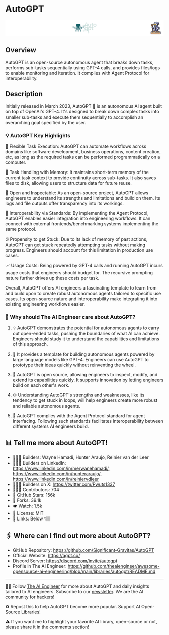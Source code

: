 # AutoGPT
![The AI Engineer presents AutoGPT](autogpt_1920x192.png)
## Overview
AutoGPT is an open-source autonomous agent that breaks down tasks, performs sub-tasks sequentially using GPT-4 calls, and provides files/logs to enable monitoring and iteration. It complies with Agent Protocol for interoperability.

## Description
Initially released in March 2023, AutoGPT 🤖 is an autonomous AI agent built on top of OpenAI's GPT-4. It's designed to break down complex tasks into smaller sub-tasks and execute them sequentially to accomplish an overarching goal specified by the user.

### 💡 AutoGPT Key Highlights
💪 Flexible Task Execution:
AutoGPT can automate workflows across domains like software development, business operations, content creation, etc, as long as the required tasks can be performed programmatically on a computer.

🧠 Task Handling with Memory:
It maintains short-term memory of the current task context to provide continuity across sub-tasks. It also saves files to disk, allowing users to structure data for future reuse.

🔬 Open and Inspectable:
As an open-source project, AutoGPT allows engineers to understand its strengths and limitations and build on them. Its logs and file outputs offer transparency into its workings.

🤝 Interoperability via Standards:
By implementing the Agent Protocol, AutoGPT enables easier integration into engineering workflows. It can connect with external frontends/benchmarking systems implementing the same protocol.

⏰ Propensity to get Stuck:
Due to its lack of memory of past actions, AutoGPT can get stuck repeatedly attempting tasks without making progress. Engineers should account for this limitation in production use cases.

📈 Usage Costs:
Being powered by GPT-4 calls and running AutoGPT incurs usage costs that engineers should budget for. The recursive prompting nature further drives up these costs per task.

Overall, AutoGPT offers AI engineers a fascinating template to learn from and build upon to create robust autonomous agents tailored to specific use cases. Its open-source nature and interoperability make integrating it into existing engineering workflows easier.

### 🤔 Why should The AI Engineer care about AutoGPT?

1. 💡 AutoGPT demonstrates the potential for autonomous agents to carry out open-ended tasks, pushing the boundaries of what AI can achieve. Engineers should study it to understand the capabilities and limitations of this approach.

2. 🧠 It provides a template for building autonomous agents powered by large language models like GPT-4. Engineers can use AutoGPT to prototype their ideas quickly without reinventing the wheel.

3. 🔬 AutoGPT is open source, allowing engineers to inspect, modify, and extend its capabilities quickly. It supports innovation by letting engineers build on each other's work.

4. ⚙️ Understanding AutoGPT's strengths and weaknesses, like its tendency to get stuck in loops, will help engineers create more robust and reliable autonomous agents.

5. 🤝 AutoGPT complies with the Agent Protocol standard for agent interfacing. Following such standards facilitates interoperability between different systems AI engineers build.


## 📊 Tell me more about AutoGPT!
* 👷🏽‍♀️ Builders: Wayne Hamadi, Hunter Araujo, Reinier van der Leer
* 👩🏽‍💼 Builders on LinkedIn: https://www.linkedin.com/in/merwanehamadi/, https://www.linkedin.com/in/hunteraraujo/, https://www.linkedin.com/in/reiniervdleer
* 👩🏽‍🏭 Builders on X: https://twitter.com/Pwuts1337
* 👩🏽‍💻 Contributors: 704
* 💫 GitHub Stars: 156k
* 🍴 Forks: 39.1k
* 👁️ Watch: 1.5k
* 🪪 License: MIT
* 🔗 Links: Below 👇🏽

## 🖇️ Where can I find out more about AutoGPT?
* GitHub Repository: https://github.com/Significant-Gravitas/AutoGPT
* Official Website: https://agpt.co/
* Discord Server: https://discord.com/invite/autogpt
* Profile in The AI Engineer: https://github.com/theaiengineer/awesome-opensource-ai-engineering/blob/main/libraries/autogpt/README.md

---
🧙🏽 Follow [The AI Engineer](https://www.linkedin.com/company/theaiengineer/) for more about AutoGPT and daily insights tailored to AI engineers. Subscribe to our [newsletter](http://theaiengineerco.substack.com). We are the AI community for hackers!

♻️ Repost this to help AutoGPT become more popular. Support AI Open-Source Libraries!

⚠️ If you want me to highlight your favorite AI library, open-source or not, please share it in the comments section!